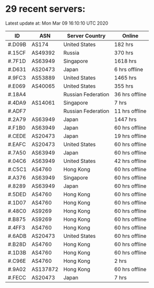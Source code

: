 # 29 recent servers:

Latest update at: Mon Mar 09 16:10:10 UTC 2020

| ID | ASN | Server Country | Online |
| -- | --- | -------------- | ------ |
| #.D09B | AS174 | United States | 182 hrs |
| #.15CF | AS49392 | Russia | 370 hrs |
| #.7F1D | AS63949 | Singapore | 1618 hrs |
| #.D631 | AS20473 | Japan | 6 hrs offline |
| #.9FC3 | AS53889 | United States | 1465 hrs |
| #.E069 | AS40065 | United States | 355 hrs |
| #.18A4 |  | Russian Federation | 36 hrs offline |
| #.4DA9 | AS14061 | Singapore | 7 hrs |
| #.ADF7 |  | Russian Federation | 11 hrs offline |
| #.2A79 | AS63949 | Japan | 1447 hrs |
| #.F1B0 | AS63949 | Japan | 60 hrs offline |
| #.CEDE | AS20473 | Japan | 19 hrs offline |
| #.EAFC | AS20473 | United States | 60 hrs offline |
| #.7A50 | AS63949 | Japan | 60 hrs offline |
| #.04C6 | AS63949 | United States | 42 hrs offline |
| #.C5C1 | AS4760 | Hong Kong | 60 hrs offline |
| #.A376 | AS63949 | Singapore | 60 hrs offline |
| #.8289 | AS63949 | Japan | 60 hrs offline |
| #.5DED | AS4760 | Hong Kong | 60 hrs offline |
| #.1D07 | AS4760 | Hong Kong | 60 hrs offline |
| #.48C0 | AS9269 | Hong Kong | 60 hrs offline |
| #.B875 | AS9269 | Hong Kong | 60 hrs offline |
| #.4FF3 | AS4760 | Hong Kong | 60 hrs offline |
| #.6ADB | AS20473 | United States | 60 hrs offline |
| #.B28D | AS4760 | Hong Kong | 60 hrs offline |
| #.1D3B | AS4760 | Hong Kong | 60 hrs offline |
| #.C96E | AS4760 | Hong Kong | 2 hrs |
| #.9A02 | AS137872 | Hong Kong | 60 hrs offline |
| #.FECC | AS20473 | Japan | 7 hrs |

